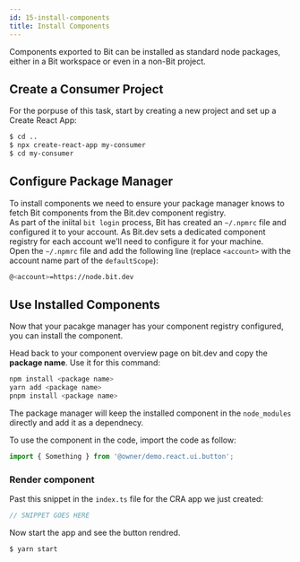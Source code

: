 ```yaml
---
id: 15-install-components
title: Install Components
---
```


Components exported to Bit can be installed as standard node packages, either in a Bit workspace or even in a non-Bit project.

## Create a Consumer Project

For the porpuse of this task, start by creating a new project and set up a Create React App:

```sh
$ cd ..
$ npx create-react-app my-consumer
$ cd my-consumer
```

## Configure Package Manager

To install components we need to ensure your package manager knows to fetch Bit components from the Bit.dev component registry.  
As part of the iniital `bit login` process, Bit has created an `~/.npmrc` file and configured it to your account. As Bit.dev sets a dedicated component registry for each account we'll need to configure it for your machine.  
Open the `~/.npmrc` file and add the following line (replace `<account>` with the account name part of the `defaultScope`):

```sh title="~/.npmrc"
@<account>=https://node.bit.dev
```

## Use Installed Components

Now that your pacakge manager has your component registry configured, you can install the component.

Head back to your component overview page on bit.dev and copy the **package name**. Use it for this command:

```sh title="different install methods"
npm install <package name>
yarn add <package name>
pnpm install <package name>
```

The package manager will keep the installed component in the `node_modules` directly and add it as a dependnecy.

To use the component in the code, import the code as follow:

```js
import { Something } from '@owner/demo.react.ui.button';
```

### Render component

Past this snippet in the `index.ts` file for the CRA app we just created:

```js
// SNIPPET GOES HERE
```

Now start the app and see the button rendred.

```sh
$ yarn start
```

